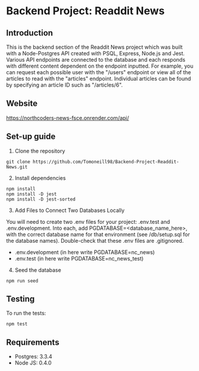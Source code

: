 # Backend Project: Readdit News

## Introduction
This is the backend section of the Readdit News project which was built with a Node-Postgres API created with PSQL, Express, Node.js and Jest. 
Various API endpoints are connected to the database and each responds with different content dependent on the endpoint inputted. For example, you can request each possible user with the "/users" endpoint or view all of the articles to read with the "articles" endpoint. Individual articles can be found by specifying an article ID such as "/articles/6". 

## Website
https://northcoders-news-fsce.onrender.com/api/

## Set-up guide
1. Clone the repository
```console
git clone https://github.com/Tomoneill98/Backend-Project-Readdit-News.git
```

2. Install dependencies
```console
npm install
npm install -D jest
npm install -D jest-sorted
```

3. Add Files to Connect Two Databases Locally

You will need to create two .env files for your project: .env.test and .env.development. 
Into each, add PGDATABASE=<database_name_here>, with the correct database name for that environment (see /db/setup.sql for the database names). Double-check that these .env files are .gitignored.

- .env.development (in here write PGDATABASE=nc_news)
- .env.test (in here write PGDATABASE=nc_news_test)

4. Seed the database
```console
npm run seed
```

## Testing
To run the tests:
```console
npm test
```

## Requirements
- Postgres: 3.3.4
- Node JS: 0.4.0
